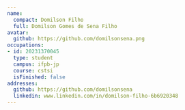 ```yaml
---
name:
  compact: Domilson Filho
  full: Domilson Gomes de Sena Filho
avatar:
  github: https://github.com/domilsonsena.png
occupations:
- id: 20231370045
  type: student
  campus: ifpb-jp
  course: cstsi
  isFinished: false
addresses:
  github: https://github.com/domilsonsena
  linkedin: www.linkedin.com/in/domilson-filho-6b6920348
---
```


